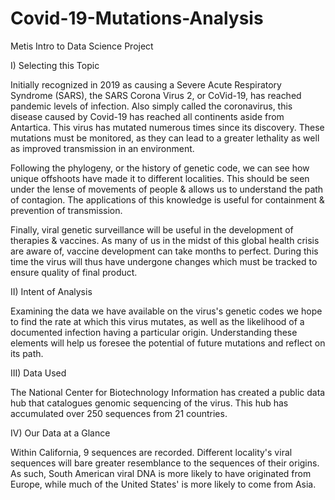 # Covid-19-Mutations-Analysis
Metis Intro to Data Science Project



I) Selecting this Topic

Initially recognized in 2019 as causing a Severe Acute Respiratory Syndrome (SARS), the SARS Corona Virus 2, or CoVid-19, has reached pandemic levels of infection. Also simply called the coronavirus, this disease caused by Covid-19 has reached all continents aside from Antartica. This virus has mutated numerous times since its discovery. These mutations must be monitored, as they can lead to a greater lethality as well as improved transmission in an environment. 

Following the phylogeny, or the history of genetic code, we can see how unique offshoots have made it to different localities. This should be seen under the lense of movements of people & allows us to understand the path of contagion. The applications of this knowledge is useful for containment & prevention of transmission. 

Finally, viral genetic surveillance will be useful in the development of therapies & vaccines. As many of us in the midst of this global health crisis are aware of, vaccine development can take months to perfect. During this time the virus will thus have undergone changes which must be tracked to ensure quality of final product.


II) Intent of Analysis

Examining the data we have available on the virus's genetic codes we hope to find the rate at which this virus mutates, as well as the likelihood of a documented infection having a particular origin. Understanding these elements will help us foresee the potential of future mutations and reflect on its path.


III) Data Used

The National Center for Biotechnology Information has created a public data hub that catalogues genomic sequencing of the virus. This hub has accumulated over 250 sequences from 21 countries.


IV) Our Data at a Glance

Within California, 9 sequences are recorded. Different locality's viral sequences will bare greater resemblance to the sequences of their origins. As such, South American viral DNA is more likely to have originated from Europe, while much of the United States' is more likely to come from Asia.
